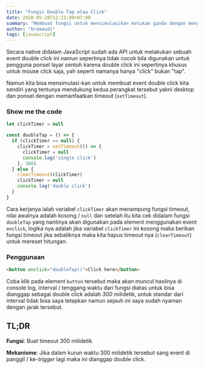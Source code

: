 ```yaml
---
title: "Fungsi Double Tap atau Click"
date: 2020-05-28T12:23:09+07:00
summary: "Membuat fungsi untuk mensimulasikan ketukan ganda dengan menggunakan timeout."
author: "bramaudi"
tags: [javascript]
---
```


Secara native didalam JavaScript sudah ada API untuk melakukan sebuah event double click ini namun sepertinya tidak cocok bila digunakan untuk pengguna ponsel layar sentuh karena double click ini sepertinya khusus untuk mouse click saja, yah seperti namanya hanya "click" bukan "tap".

Namun kita bisa mensimulasi-kan untuk membuat event double click kita sendiri yang tentunya mendukung kedua perangkat tersebut yakni desktop dan ponsel dengan memanfaatkan timeout (`setTimeout`).

### Show me the code

``` javascript
let clickTimer = null

const doubleTap = () => {
  if (clickTimer == null) {
    clickTimer = setTimeout(() => {
      clickTimer = null
      console.log('single click')
    }, 300)
  } else {
    clearTimeout(clickTimer)
    clickTimer = null
    console.log('double click')
  }
}
```

Cara kerjanya ialah variabel `clickTimer` akan menampung fungsi timeout, nilai awalnya adalah kosong / `null` dan setelah itu kita cek didalam fungsi `doubleTap` yang nantinya akan digunakan pada element menggunakan event `onclick`, logika nya adalah jika variabel `clickTimer` ini kosong maka berikan fungsi timeout jika sebaliknya maka kita hapus timeout nya (`clearTimeout`) untuk mereset hitungan.

### Penggunaan

``` html
<button onclick="doubleTap()">Click here</button>
```

Coba klik pada element `button` tersebut maka akan muncul hasilnya di console log, interval / tenggang waktu dari fungsi diatas untuk bisa dianggap sebagai double click adalah *300* milidetik, untuk standar dari interval tidak bisa saya tetapkan namun sejauh ini saya sudah nyaman dengan jarak tersebut.

## TL;DR

**Fungsi**: Buat timeout 300 milidetik

**Mekanisme**: Jika dalam kurun waktu 300 milidetik tersebut sang event di panggil / ke-*trigger* lagi maka ini dianggap double click.